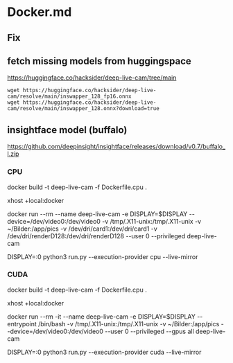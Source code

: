 # Docker.md

## Fix

## fetch missing models from huggingspace

https://huggingface.co/hacksider/deep-live-cam/tree/main

    wget https://huggingface.co/hacksider/deep-live-cam/resolve/main/inswapper_128_fp16.onnx
    wget https://huggingface.co/hacksider/deep-live-cam/resolve/main/inswapper_128.onnx?download=true

## insightface model (buffalo)

https://github.com/deepinsight/insightface/releases/download/v0.7/buffalo_l.zip

### CPU

docker build -t deep-live-cam -f Dockerfile.cpu .

xhost +local:docker

docker run --rm --name deep-live-cam -e DISPLAY=$DISPLAY --device=/dev/video0:/dev/video0 -v /tmp/.X11-unix:/tmp/.X11-unix -v ~/Bilder:/app/pics -v /dev/dri/card1:/dev/dri/card1 -v /dev/dri/renderD128:/dev/dri/renderD128 --user 0 --privileged deep-live-cam

DISPLAY=:0 python3 run.py --execution-provider cpu --live-mirror

### CUDA

docker build -t deep-live-cam -f Dockerfile.cpu .

xhost +local:docker

docker run --rm -it --name deep-live-cam -e DISPLAY=$DISPLAY --entrypoint /bin/bash -v /tmp/.X11-unix:/tmp/.X11-unix -v ~/Bilder:/app/pics --device=/dev/video0:/dev/video0 --user 0 --privileged --gpus all deep-live-cam

DISPLAY=:0 python3 run.py --execution-provider cuda --live-mirror
